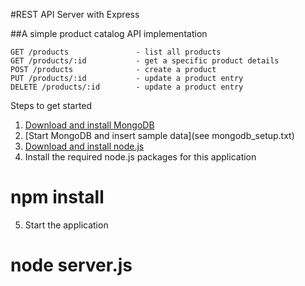 #REST API Server with Express

##A simple product catalog API implementation

```
GET /products				- list all products
GET /products/:id			- get a specific product details
POST /products				- create a product
PUT /products/:id			- update a product entry
DELETE /products/:id		- update a product entry
```

Steps to get started
1. [Download and install MongoDB](https://www.mongodb.org/downloads)
2. [Start MongoDB and insert sample data](see mongodb_setup.txt)
3. [Download and install node.js](https://nodejs.org/)
4. Install the required node.js packages for this application
# npm install
5. Start the application
# node server.js
